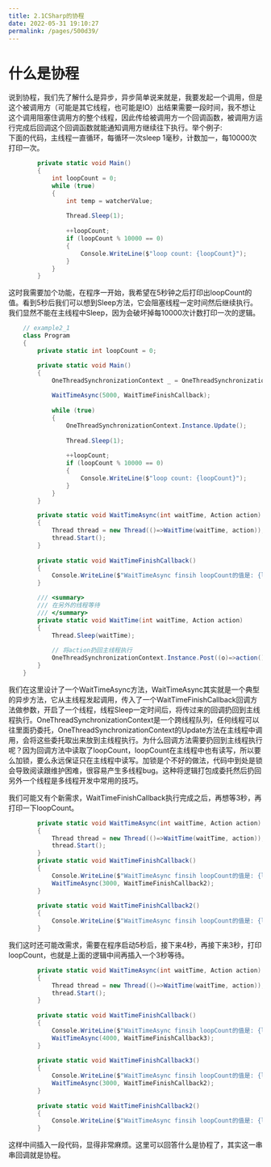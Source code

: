 ```yaml
---
title: 2.1CSharp的协程
date: 2022-05-31 19:10:27
permalink: /pages/500d39/
---
```


# 什么是协程
说到协程，我们先了解什么是异步，异步简单说来就是，我要发起一个调用，但是这个被调用方（可能是其它线程，也可能是IO）出结果需要一段时间，我不想让这个调用阻塞住调用方的整个线程，因此传给被调用方一个回调函数，被调用方运行完成后回调这个回调函数就能通知调用方继续往下执行。举个例子:  
下面的代码，主线程一直循环，每循环一次sleep 1毫秒，计数加一，每10000次打印一次。

```csharp
        private static void Main()
        {
            int loopCount = 0;
            while (true)
            {
                int temp = watcherValue;
                
                Thread.Sleep(1);
                
                ++loopCount;
                if (loopCount % 10000 == 0)
                {
                    Console.WriteLine($"loop count: {loopCount}");
                }
            }
        }
```
这时我需要加个功能，在程序一开始，我希望在5秒钟之后打印出loopCount的值。看到5秒后我们可以想到Sleep方法，它会阻塞线程一定时间然后继续执行。我们显然不能在主线程中Sleep，因为会破坏掉每10000次计数打印一次的逻辑。
```csharp
    // example2_1
    class Program
    {
        private static int loopCount = 0;

        private static void Main()
        {
            OneThreadSynchronizationContext _ = OneThreadSynchronizationContext.Instance;
            
            WaitTimeAsync(5000, WaitTimeFinishCallback);
            
            while (true)
            {
                OneThreadSynchronizationContext.Instance.Update();
                
                Thread.Sleep(1);
                
                ++loopCount;
                if (loopCount % 10000 == 0)
                {
                    Console.WriteLine($"loop count: {loopCount}");
                }
            }
        }

        private static void WaitTimeAsync(int waitTime, Action action)
        {
            Thread thread = new Thread(()=>WaitTime(waitTime, action));
            thread.Start();
        }
        
        private static void WaitTimeFinishCallback()
        {
            Console.WriteLine($"WaitTimeAsync finsih loopCount的值是: {loopCount}");
        }

        /// <summary>
        /// 在另外的线程等待
        /// </summary>
        private static void WaitTime(int waitTime, Action action)
        {
            Thread.Sleep(waitTime);
            
            // 将action扔回主线程执行
            OneThreadSynchronizationContext.Instance.Post((o)=>action(), null);
        }
    }
```
我们在这里设计了一个WaitTimeAsync方法，WaitTimeAsync其实就是一个典型的异步方法，它从主线程发起调用，传入了一个WaitTimeFinishCallback回调方法做参数，开启了一个线程，线程Sleep一定时间后，将传过来的回调扔回到主线程执行。OneThreadSynchronizationContext是一个跨线程队列，任何线程可以往里面扔委托，OneThreadSynchronizationContext的Update方法在主线程中调用，会将这些委托取出来放到主线程执行。为什么回调方法需要扔回到主线程执行呢？因为回调方法中读取了loopCount，loopCount在主线程中也有读写，所以要么加锁，要么永远保证只在主线程中读写。加锁是个不好的做法，代码中到处是锁会导致阅读跟维护困难，很容易产生多线程bug。这种将逻辑打包成委托然后扔回另外一个线程是多线程开发中常用的技巧。

我们可能又有个新需求，WaitTimeFinishCallback执行完成之后，再想等3秒，再打印一下loopCount。
```csharp
        private static void WaitTimeAsync(int waitTime, Action action)
        {
            Thread thread = new Thread(()=>WaitTime(waitTime, action));
            thread.Start();
        }
        private static void WaitTimeFinishCallback()
        {
            Console.WriteLine($"WaitTimeAsync finsih loopCount的值是: {loopCount}");
            WaitTimeAsync(3000, WaitTimeFinishCallback2);
        }
        
        private static void WaitTimeFinishCallback2()
        {
            Console.WriteLine($"WaitTimeAsync finsih loopCount的值是: {loopCount}");
        }
```
我们这时还可能改需求，需要在程序启动5秒后，接下来4秒，再接下来3秒，打印loopCount，也就是上面的逻辑中间再插入一个3秒等待。
```csharp
        private static void WaitTimeAsync(int waitTime, Action action)
        {
            Thread thread = new Thread(()=>WaitTime(waitTime, action));
            thread.Start();
        }
        
        private static void WaitTimeFinishCallback()
        {
            Console.WriteLine($"WaitTimeAsync finsih loopCount的值是: {loopCount}");
            WaitTimeAsync(4000, WaitTimeFinishCallback3);
        }
        
        private static void WaitTimeFinishCallback3()
        {
            Console.WriteLine($"WaitTimeAsync finsih loopCount的值是: {loopCount}");
            WaitTimeAsync(3000, WaitTimeFinishCallback2);
        }
        
        private static void WaitTimeFinishCallback2()
        {
            Console.WriteLine($"WaitTimeAsync finsih loopCount的值是: {loopCount}");
        }
```
这样中间插入一段代码，显得非常麻烦。这里可以回答什么是协程了，其实这一串串回调就是协程。

